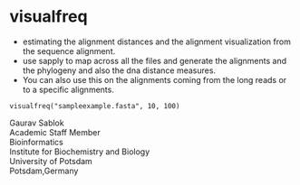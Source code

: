 # visualfreq

- estimating the alignment distances and the alignment visualization from the sequence alignment. 
- use sapply to map across all the files and generate the alignments and the phylogeny and also the dna distance measures.
- You can also use this on the alignments coming from the long reads or to a specific alignments. 

```
visualfreq("sampleexample.fasta", 10, 100)
```

Gaurav Sablok \
Academic Staff Member \
Bioinformatics \
Institute for Biochemistry and Biology \
University of Potsdam \
Potsdam,Germany
